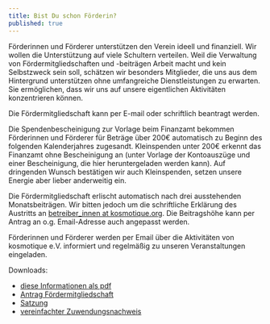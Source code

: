 ```yaml
---
title: Bist Du schon Förderin?
published: true
---
```


Förderinnen und Förderer unterstützen den Verein ideell und finanziell. Wir wollen die Unterstützung auf viele Schultern verteilen. Weil die Verwaltung von Fördermitgliedschaften und -beiträgen Arbeit macht und kein Selbstzweck sein soll, schätzen wir besonders Mitglieder, die uns aus dem Hintergrund unterstützen ohne umfangreiche Dienstleistungen zu erwarten. Sie ermöglichen, dass wir uns auf unsere eigentlichen Aktivitäten konzentrieren können.

Die Fördermitgliedschaft kann per E-mail oder schriftlich beantragt werden.

Die Spendenbescheinigung zur Vorlage beim Finanzamt bekommen Förderinnen und Förderer für Beträge über 200€ automatisch zu Beginn des folgenden Kalenderjahres zugesandt. Kleinspenden unter 200€ erkennt das Finanzamt ohne Bescheinigung an (unter Vorlage der Kontoauszüge und einer Bescheinigung, die hier heruntergeladen werden kann). Auf dringenden Wunsch bestätigen wir auch Kleinspenden, setzen unsere Energie aber lieber anderweitig ein.

Die Fördermitgliedschaft erlischt automatisch nach drei ausstehenden Monatsbeiträgen. Wir bitten jedoch um die schriftliche Erklärung des Austritts an [betreiber_innen at kosmotique.org](mailto:betreiber_innen@kosmotique.org). Die Beitragshöhe kann per Antrag an o.g. Email-Adresse auch angepasst werden.

Förderinnen und Förderer werden per Email über die Aktivitäten von kosmotique e.V. informiert und regelmäßig zu unseren Veranstaltungen eingeladen.

Downloads:

* [diese Informationen als pdf](/files/foerdermitgliedschaft_info.pdf)
* [Antrag Fördermitgliedschaft](/files/foerdermitgliedschaft_antrag.pdf)
* [Satzung](/files/kosmotique_satzung.pdf)
* [vereinfachter Zuwendungsnachweis](/files/zuwendungsnachweis.pdf)
